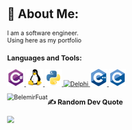 # 💫 About Me:
I am a software engineer.<br>Using here as my portfolio<br>

<h3 align="left">Languages and Tools:</h3>
<p align="left"> <a href="https://www.w3schools.com/cs/" target="_blank" rel="noreferrer"> <img src="https://raw.githubusercontent.com/devicons/devicon/master/icons/csharp/csharp-original.svg" alt="csharp" width="40" height="40"/> </a>  <a href="https://www.linux.org/" target="_blank" rel="noreferrer"> <img src="https://raw.githubusercontent.com/devicons/devicon/master/icons/linux/linux-original.svg" alt="linux" width="40" height="40"/> </a> <a href="https://www.python.org" target="_blank" rel="noreferrer"> <img src="https://raw.githubusercontent.com/devicons/devicon/master/icons/python/python-original.svg" alt="python" width="40" height="40"/> </a>
<a href=https://www.embarcadero.com/products/delphi" target="_blank" rel="noreferrer"> <img src="https://d2ohlsp9gwqc7h.cloudfront.net/images/logos/logo-page/delphi-logo-1024.png" alt="Delphi" width="40" height="40"/> </a>
<a href=https://cplusplus.com/" target="_blank" rel="noreferrer"> <img src="https://raw.githubusercontent.com/devicons/devicon/master/icons/cplusplus/cplusplus-original.svg" alt="CPLusPlus" width="40" height="40"/> </a>
<a href=https://en.wikipedia.org/wiki/C_(programming_language)" target="_blank" rel="noreferrer"> <img src="https://raw.githubusercontent.com/devicons/devicon/master/icons/c/c-original.svg" alt="C" width="40" height="40"/> </a>
</p>

<p><img align="left" src="https://github-readme-stats.vercel.app/api/top-langs?username=BelemirFuat&show_icons=true&locale=en&layout=compact" alt="BelemirFuat" /></p>

### ✍️ Random Dev Quote
![](https://quotes-github-readme.vercel.app/api?type=horizontal&theme=radical)
